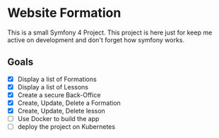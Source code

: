 # Website Formation 

This is a small Symfony 4 Project. This project is here just for keep me active on development and don't forget how symfony works.

## Goals

- [x] Display a list of Formations
- [x] Display a list of Lessons
- [x] Create a secure Back-Office
- [x] Create, Update, Delete a Formation
- [x] Create, Update, Delete lesson
- [ ] Use Docker to build the app
- [ ] deploy the project on Kubernetes
